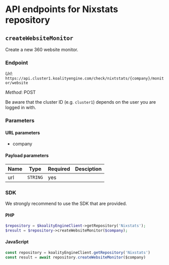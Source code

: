 # API endpoints for Nixstats repository


## `createWebsiteMonitor`

Create a new 360 website monitor.

### Endpoint

*Url*: ```https://api.cluster1.koalityengine.com/check/nixtstats/{company}/monitor/website```

*Method*: POST

Be aware that the cluster ID (e.g. `cluster1`) depends on the user you are logged in with.

### Parameters

#### URL parameters
 - company

#### Payload parameters

| Name                  | Type  | Required  | Desciption   |
|-----------------------|-------|-----------|--------------|
| url  | `STRING` |  yes        |            |

### SDK

We strongly recommend to use the SDK that are provided.

#### PHP
```php
$repository = $koalityEngineClient->getRepository('Nixstats');
$result = $repository->createWebsiteMonitor($company);
```

#### JavaScript

```javascript
const repository = koalityEngineClient.getRepository('Nixstats')
const result = await repository.createWebsiteMonitor($company)
```

